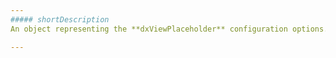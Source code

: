 ```yaml
---
##### shortDescription
An object representing the **dxViewPlaceholder** configuration options.

---
```

